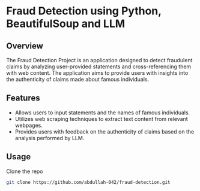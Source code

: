 # Fraud Detection using Python, BeautifulSoup and LLM

## Overview
The Fraud Detection Project is an application designed to detect fraudulent claims by analyzing user-provided statements and cross-referencing them with web content. The application aims to provide users with insights into the authenticity of claims made about famous individuals.



## Features
- Allows users to input statements and the names of famous individuals.
- Utilizes web scraping techniques to extract text content from relevant webpages.
- Provides users with feedback on the authenticity of claims based on the analysis performed by LLM.


## Usage

Clone the repo

```bash
git clone https://github.com/abdullah-042/fraud-detection.git